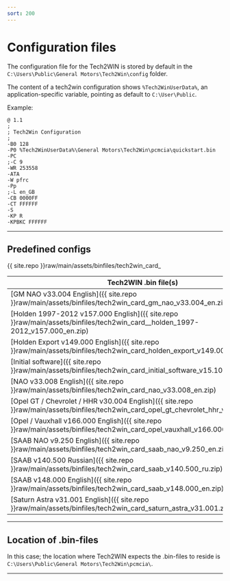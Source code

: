 ```yaml
---
sort: 200
---
```

# Configuration files

The configuration file for the Tech2WIN is stored by default in the `C:\Users\Public\General Motors\Tech2Win\config` folder.

The content of a tech2win configuration shows `%Tech2WinUserData%`, an application-specific variable, pointing as default to `C:\User\Public`.

Example:

    @ 1.1
    ;
    ; Tech2Win Configuration
    ;
    -B0 128
    -P0 %Tech2WinUserData%\General Motors\Tech2Win\pcmcia\quickstart.bin
    -PC
    ;-C 9
    -WR 253558
    -ATA
    -W pfrc
    -Pp
    ;-L en_GB
    -CB 0000FF
    -CT FFFFFF
    -S
    -KP R
    -KPBKC FFFFFF

---
## Predefined configs

{{ site.repo }}raw/main/assets/binfiles/tech2win_card_

| Tech2WIN .bin file(s)    | Configuration file    |
| ---                   | ---                   |
| [GM NAO v33.004 English]({{ site.repo }}raw/main/assets/binfiles/tech2win_card_gm_nao_v33.004_en.zip) | [tech2win_config_gm_nao_v33.004_en.conf](tech2win_config_gm_nao_v33.004_en.zip) |
| [Holden 1997-2012 v157.000 English]({{ site.repo }}raw/main/assets/binfiles/tech2win_card__holden_1997-2012_v157.000_en.zip) | [tech2win_config_holden_1997-2012_v157.000_en.conf](tech2win_config_holden_1997-2012_v157.000_en.zip) |
| [Holden Export v149.000 English]({{ site.repo }}raw/main/assets/binfiles/tech2win_card_holden_export_v149.000_en.zip) | [tech2win_config_holden_export_v149.000_en.conf](tech2win_config_holden_export_v149.000_en.zip) |
| [Initial software]({{ site.repo }}raw/main/assets/binfiles/tech2win_card_initial_software_v15.100_en.zip) | [tech2win_config_initial_software_v15.100_en.conf](tech2win_config_initial_software_v15.100_en.zip) |
| [NAO v33.008 English]({{ site.repo }}raw/main/assets/binfiles/tech2win_card_nao_v33.008_en.zip) | [tech2win_config_nao_v33.008_en.conf](tech2win_config_nao_v33.008_en.zip) |
| [Opel GT / Chevrolet / HHR v30.004 English]({{ site.repo }}raw/main/assets/binfiles/tech2win_card_opel_gt_chevrolet_hhr_v30.004_en.zip) | [tech2win_config_opel_gt_chevrolet_hhr_v30.004_en.conf](tech2win_config_opel_gt_chevrolet_hhr_v30.004_en.zip) |
| [Opel / Vauxhall v166.000 English]({{ site.repo }}raw/main/assets/binfiles/tech2win_card_opel_vauxhall_v166.000_en.zip) | [tech2win_config_opel_vauxhall_v166.000_en.conf](tech2win_config_opel_vauxhall_v166.000_en.zip) |
| [SAAB NAO v9.250 English]({{ site.repo }}raw/main/assets/binfiles/tech2win_card_saab_nao_v9.250_en.zip) | [tech2win_config_saab_nao_v9.250_en.conf](tech2win_config_saab_nao_v9.250_en.zip) |
| [SAAB v140.500 Russian]({{ site.repo }}raw/main/assets/binfiles/tech2win_card_saab_v140.500_ru.zip)  | [tech2win_config_saab_v140.500_ru.conf](tech2win_config_saab_v140.500_ru.zip) |
| [SAAB v148.000 English]({{ site.repo }}raw/main/assets/binfiles/tech2win_card_saab_v148.000_en.zip) | [tech2win_config_saab_v148.000_en.conf](tech2win_config_saab_v148.000_en.zip) |
| [Saturn Astra v31.001 English]({{ site.repo }}raw/main/assets/binfiles/tech2win_card_saturn_astra_v31.001.zip) | [tech2win_config_saturn_astra_v31.001.conf](tech2win_config_saturn_astra_v31.001.zip) |

---
## Location of .bin-files

In this case; the location where Tech2WIN expects the .bin-files to reside is `C:\Users\Public\General Motors\Tech2Win\pcmcia\`.

---